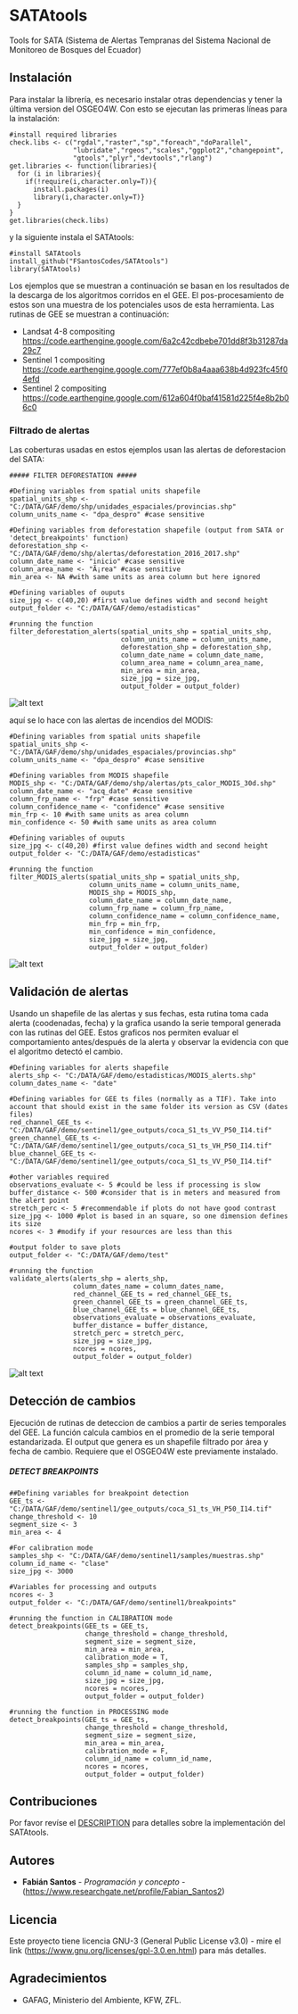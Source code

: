 # SATAtools

Tools for SATA (Sistema de Alertas Tempranas del Sistema Nacional de Monitoreo de Bosques del Ecuador) 

## Instalación

Para instalar la librería, es necesario instalar otras dependencias y tener la última version del OSGEO4W. Con esto se ejecutan las primeras líneas para la instalación:
```
#install required libraries
check.libs <- c("rgdal","raster","sp","foreach","doParallel",
                "lubridate","rgeos","scales","ggplot2","changepoint",
                "gtools","plyr","devtools","rlang")
get.libraries <- function(libraries){
  for (i in libraries){
    if(!require(i,character.only=T)){
      install.packages(i)
      library(i,character.only=T)}
  }
}
get.libraries(check.libs)
```
y la siguiente instala el SATAtools:
```
#install SATAtools
install_github("FSantosCodes/SATAtools")
library(SATAtools)
```
Los ejemplos que se muestran a continuación se basan en los resultados de la descarga de los algoritmos corridos en el GEE. El pos-procesamiento de estos son una muestra de los potenciales usos de esta herramienta. Las rutinas de GEE se muestran a continuación:
- Landsat 4-8 compositing
https://code.earthengine.google.com/6a2c42cdbebe701dd8f3b31287da29c7
- Sentinel 1 compositing
https://code.earthengine.google.com/777ef0b8a4aaa638b4d923fc45f04efd
- Sentinel 2 compositing
https://code.earthengine.google.com/612a604f0baf41581d225f4e8b2b06c0

### Filtrado de alertas

Las coberturas usadas en estos ejemplos usan las alertas de deforestacion del SATA:

```
##### FILTER DEFORESTATION #####

#Defining variables from spatial units shapefile
spatial_units_shp <- "C:/DATA/GAF/demo/shp/unidades_espaciales/provincias.shp"
column_units_name <- "dpa_despro" #case sensitive

#Defining variables from deforestation shapefile (output from SATA or 'detect_breakpoints' function)
deforestation_shp <- "C:/DATA/GAF/demo/shp/alertas/deforestation_2016_2017.shp"
column_date_name <- "inicio" #case sensitive
column_area_name <- "Ã¡rea" #case sensitive
min_area <- NA #with same units as area column but here ignored

#Defining variables of ouputs
size_jpg <- c(40,20) #first value defines width and second height
output_folder <- "C:/DATA/GAF/demo/estadisticas"

#running the function
filter_deforestation_alerts(spatial_units_shp = spatial_units_shp,
                            column_units_name = column_units_name,
                            deforestation_shp = deforestation_shp,
                            column_date_name = column_date_name,
                            column_area_name = column_area_name,
                            min_area = min_area,
                            size_jpg = size_jpg,
                            output_folder = output_folder)
```
![alt text](https://github.com/FSantosCodes/SATAtools/blob/master/boxplots.jpg)

aquí se lo hace con las alertas de incendios del MODIS:

```
#Defining variables from spatial units shapefile
spatial_units_shp <- "C:/DATA/GAF/demo/shp/unidades_espaciales/provincias.shp"
column_units_name <- "dpa_despro" #case sensitive

#Defining variables from MODIS shapefile
MODIS_shp <- "C:/DATA/GAF/demo/shp/alertas/pts_calor_MODIS_30d.shp"
column_date_name <- "acq_date" #case sensitive
column_frp_name <- "frp" #case sensitive
column_confidence_name <- "confidence" #case sensitive
min_frp <- 10 #with same units as area column
min_confidence <- 50 #with same units as area column

#Defining variables of ouputs
size_jpg <- c(40,20) #first value defines width and second height
output_folder <- "C:/DATA/GAF/demo/estadisticas"

#running the function
filter_MODIS_alerts(spatial_units_shp = spatial_units_shp,
                    column_units_name = column_units_name,
                    MODIS_shp = MODIS_shp,
                    column_date_name = column_date_name,
                    column_frp_name = column_frp_name,
                    column_confidence_name = column_confidence_name,
                    min_frp = min_frp,
                    min_confidence = min_confidence,
                    size_jpg = size_jpg,
                    output_folder = output_folder)
```
![alt text](https://github.com/FSantosCodes/SATAtools/blob/master/boxplots2.jpg)

## Validación de alertas

Usando un shapefile de las alertas y sus fechas, esta rutina toma cada alerta (coodenadas, fecha) y la grafica usando la serie temporal generada con las rutinas del GEE. Estos graficos nos permiten evaluar el comportamiento antes/después de la alerta y observar la evidencia con que el algoritmo detectó el cambio. 

```
#Defining variables for alerts shapefile
alerts_shp <- "C:/DATA/GAF/demo/estadisticas/MODIS_alerts.shp"
column_dates_name <- "date"

#Defining variables for GEE ts files (normally as a TIF). Take into account that should exist in the same folder its version as CSV (dates files)
red_channel_GEE_ts <- "C:/DATA/GAF/demo/sentinel1/gee_outputs/coca_S1_ts_VV_P50_I14.tif"
green_channel_GEE_ts <- "C:/DATA/GAF/demo/sentinel1/gee_outputs/coca_S1_ts_VH_P50_I14.tif"
blue_channel_GEE_ts <- "C:/DATA/GAF/demo/sentinel1/gee_outputs/coca_S1_ts_VV_P50_I14.tif"

#other variables required
observations_evaluate <- 5 #could be less if processing is slow
buffer_distance <- 500 #consider that is in meters and measured from the alert point
stretch_perc <- 5 #recommendable if plots do not have good contrast
size_jpg <- 1000 #plot is based in an square, so one dimension defines its size
ncores <- 3 #modify if your resources are less than this

#output folder to save plots
output_folder <- "C:/DATA/GAF/demo/test"

#running the function
validate_alerts(alerts_shp = alerts_shp,
                column_dates_name = column_dates_name,
                red_channel_GEE_ts = red_channel_GEE_ts,
                green_channel_GEE_ts = green_channel_GEE_ts,
                blue_channel_GEE_ts = blue_channel_GEE_ts,
                observations_evaluate = observations_evaluate,
                buffer_distance = buffer_distance,
                stretch_perc = stretch_perc,
                size_jpg = size_jpg,
                ncores = ncores,
                output_folder = output_folder)
```
![alt text](https://github.com/FSantosCodes/SATAtools/blob/master/validation.jpg)

## Detección de cambios
Ejecución de rutinas de deteccion de cambios a partir de series temporales del GEE. La función calcula cambios en el promedio de la serie temporal estandarizada. El output que genera es un shapefile filtrado por área y fecha de cambio. Requiere que el OSGEO4W este previamente instalado.

##### DETECT BREAKPOINTS #####

```
##Defining variables for breakpoint detection
GEE_ts <- "C:/DATA/GAF/demo/sentinel1/gee_outputs/coca_S1_ts_VH_P50_I14.tif"
change_threshold <- 10
segment_size <- 3
min_area <- 4

#For calibration mode
samples_shp <- "C:/DATA/GAF/demo/sentinel1/samples/muestras.shp"
column_id_name <- "clase"
size_jpg <- 3000

#Variables for processing and outputs
ncores <- 3
output_folder <- "C:/DATA/GAF/demo/sentinel1/breakpoints"

#running the function in CALIBRATION mode
detect_breakpoints(GEE_ts = GEE_ts,
                   change_threshold = change_threshold,
                   segment_size = segment_size,
                   min_area = min_area,
                   calibration_mode = T,
                   samples_shp = samples_shp,
                   column_id_name = column_id_name,
                   size_jpg = size_jpg,
                   ncores = ncores,
                   output_folder = output_folder)

#running the function in PROCESSING mode
detect_breakpoints(GEE_ts = GEE_ts,
                   change_threshold = change_threshold,
                   segment_size = segment_size,
                   min_area = min_area,
                   calibration_mode = F,
                   column_id_name = column_id_name,
                   ncores = ncores,
                   output_folder = output_folder)

```

## Contribuciones

Por favor revíse el  [DESCRIPTION](https://github.com/FSantosCodes/SATAtools/blob/master/DESCRIPTION) para detalles sobre la implementación del SATAtools.

## Autores

* **Fabián Santos** - *Programación y concepto* - (https://www.researchgate.net/profile/Fabian_Santos2)

## Licencia

Este proyecto tiene licencia GNU-3 (General Public License v3.0) - mire el link (https://www.gnu.org/licenses/gpl-3.0.en.html) para más detalles.

## Agradecimientos

* GAFAG, Ministerio del Ambiente, KFW, ZFL.
